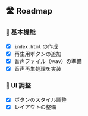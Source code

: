 
## 🛣 Roadmap

### 🔧 基本機能
 - [x] `index.html` の作成
 - [x] 再生用ボタンの追加
 - [x] 音声ファイル（wav）の準備
 - [x] 音声再生処理を実装

### 🎨 UI 調整
 - [x] ボタンのスタイル調整
 - [x] レイアウトの整備